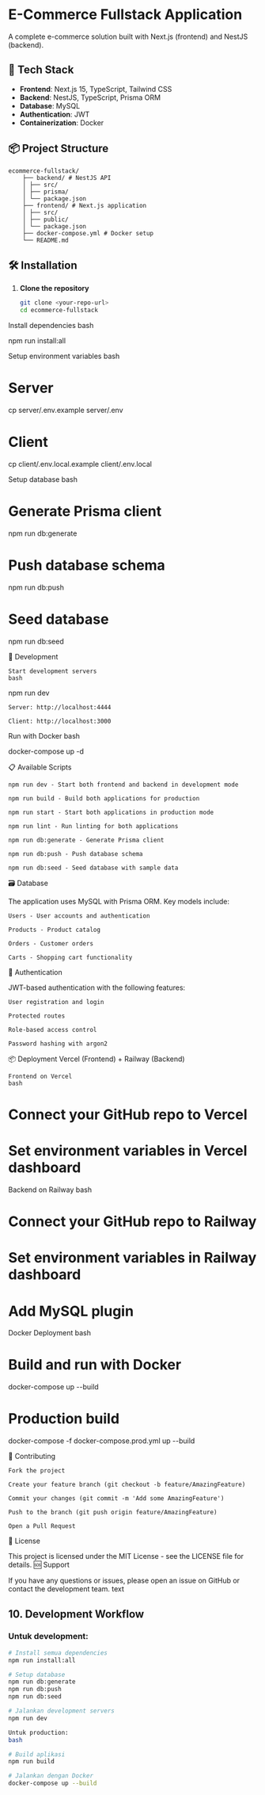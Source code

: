 # E-Commerce Fullstack Application

A complete e-commerce solution built with Next.js (frontend) and NestJS (backend).

## 🚀 Tech Stack

- **Frontend**: Next.js 15, TypeScript, Tailwind CSS
- **Backend**: NestJS, TypeScript, Prisma ORM
- **Database**: MySQL
- **Authentication**: JWT
- **Containerization**: Docker

## 📦 Project Structure

    ecommerce-fullstack/
        ├── backend/ # NestJS API
        │ ├── src/
        │ ├── prisma/
        │ └── package.json
        ├── frontend/ # Next.js application
        │ ├── src/
        │ ├── public/
        │ └── package.json
        ├── docker-compose.yml # Docker setup
        └── README.md

## 🛠️ Installation

1. **Clone the repository**
   ```bash
   git clone <your-repo-url>
   cd ecommerce-fullstack

Install dependencies
bash

npm run install:all

Setup environment variables
bash

# Server
cp server/.env.example server/.env

# Client  
cp client/.env.local.example client/.env.local

Setup database
bash

# Generate Prisma client
npm run db:generate

# Push database schema
npm run db:push

# Seed database
npm run db:seed

🚀 Development

    Start development servers
    bash

npm run dev

    Server: http://localhost:4444

    Client: http://localhost:3000

Run with Docker
bash

docker-compose up -d

📋 Available Scripts

    npm run dev - Start both frontend and backend in development mode

    npm run build - Build both applications for production

    npm run start - Start both applications in production mode

    npm run lint - Run linting for both applications

    npm run db:generate - Generate Prisma client

    npm run db:push - Push database schema

    npm run db:seed - Seed database with sample data

🗃️ Database

The application uses MySQL with Prisma ORM. Key models include:

    Users - User accounts and authentication

    Products - Product catalog

    Orders - Customer orders

    Carts - Shopping cart functionality

🔐 Authentication

JWT-based authentication with the following features:

    User registration and login

    Protected routes

    Role-based access control

    Password hashing with argon2

📦 Deployment
Vercel (Frontend) + Railway (Backend)

    Frontend on Vercel
    bash

# Connect your GitHub repo to Vercel
# Set environment variables in Vercel dashboard

Backend on Railway
bash

# Connect your GitHub repo to Railway
# Set environment variables in Railway dashboard
# Add MySQL plugin

Docker Deployment
bash

# Build and run with Docker
docker-compose up --build

# Production build
docker-compose -f docker-compose.prod.yml up --build

🤝 Contributing

    Fork the project

    Create your feature branch (git checkout -b feature/AmazingFeature)

    Commit your changes (git commit -m 'Add some AmazingFeature')

    Push to the branch (git push origin feature/AmazingFeature)

    Open a Pull Request

📄 License

This project is licensed under the MIT License - see the LICENSE file for details.
🆘 Support

If you have any questions or issues, please open an issue on GitHub or contact the development team.
text


## 10. Development Workflow

### Untuk development:
```bash
# Install semua dependencies
npm run install:all

# Setup database
npm run db:generate
npm run db:push  
npm run db:seed

# Jalankan development servers
npm run dev

Untuk production:
bash

# Build aplikasi
npm run build

# Jalankan dengan Docker
docker-compose up --build